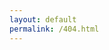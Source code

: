 ```yaml
---
layout: default
permalink: /404.html
---
```


<!DOCTYPE html>
<html>
    <head>
        <meta charset="utf-8" />
        <link href="images/404.ico" rel="icon">
        <title>Error 404</title>
        <style type="text/css">
            * {
                margin: 0;
                padding: 0;
            }
            
            html {
                height: 100%;
                overflow: hidden;
            }
            
            canvas {
                z-index: 1;
                position: absolute;
                left: 0;
                top: 0;
                width: 100%;
                height: 100%;
            }
            
            .caps {
                z-index: 2;
                position: absolute;
                left: 0;
                top: 0;
                width: 100%;
                height: 100%;
                opacity: 0;
                -webkit-animation: as 3s linear infinite;
                -moz-animation: asd 12s linear infinite;
                -o-animation: asd 12s linear infinite;
                animation: asd 12s linear infinite;
            }
            
            .caps img {
                display: block;
                width: 100%;
                height: 100%;
            }
            
            @-webkit-keyframes as {
                0% {
                    opacity: 0;
                }
                10% {
                    opacity: .3;
                }
                20% {
                    opacity: .1;
                }
                30% {
                    opacity: .5;
                }
                40% {
                    opacity: 0;
                }
                50% {
                    opacity: .8;
                }
                55% {
                    opacity: 0;
                }
                55% {
                    opacity: 0;
                }
            }
            
            @-moz-keyframes as {
                0% {
                    opacity: 0;
                }
                10% {
                    opacity: .3;
                }
                20% {
                    opacity: .1;
                }
                30% {
                    opacity: .5;
                }
                40% {
                    opacity: 0;
                }
                50% {
                    opacity: .8;
                }
                55% {
                    opacity: 0;
                }
                55% {
                    opacity: 0;
                }
            }
            
            @-o-keyframes as {
                0% {
                    opacity: 0;
                }
                10% {
                    opacity: .3;
                }
                20% {
                    opacity: .1;
                }
                30% {
                    opacity: .5;
                }
                40% {
                    opacity: 0;
                }
                50% {
                    opacity: .8;
                }
                55% {
                    opacity: 0;
                }
                55% {
                    opacity: 0;
                }
            }
            
            @keyframes as {
                0% {
                    opacity: 0;
                }
                10% {
                    opacity: .3;
                }
                20% {
                    opacity: .1;
                }
                30% {
                    opacity: .5;
                }
                40% {
                    opacity: 0;
                }
                50% {
                    opacity: .8;
                }
                55% {
                    opacity: 0;
                }
                55% {
                    opacity: 0;
                }
            }
            
            .frame {
                z-index: 3;
                position: absolute;
                left: 0;
                top: 0;
                width: 100%;
                height: 100%;
                background: -moz-radial-gradient(center, ellipse cover, rgba(0, 0, 0, 0) 0%, rgba(0, 0, 0, 0) 19%, rgba(0, 0, 0, 0.9) 100%); /* FF3.6+ */
                background: -webkit-gradient(radial, center center, 0px, center center, 100%, color-stop(0%, rgba(0, 0, 0, 0)), color-stop(19%, rgba(0, 0, 0, 0)), color-stop(100%, rgba(0, 0, 0, 0.9))); /* Chrome,Safari4+ */
                background: -webkit-radial-gradient(center, ellipse cover, rgba(0, 0, 0, 0) 0%, rgba(0, 0, 0, 0) 19%, rgba(0, 0, 0, 0.9) 100%); /* Chrome10+,Safari5.1+ */
                background: -o-radial-gradient(center, ellipse cover, rgba(0, 0, 0, 0) 0%, rgba(0, 0, 0, 0) 19%, rgba(0, 0, 0, 0.9) 100%); /* Opera 12+ */
                background: -ms-radial-gradient(center, ellipse cover, rgba(0, 0, 0, 0) 0%, rgba(0, 0, 0, 0) 19%, rgba(0, 0, 0, 0.9) 100%); /* IE10+ */
                background: radial-gradient(ellipse at center, rgba(0, 0, 0, 0) 0%, rgba(0, 0, 0, 0) 19%, rgba(0, 0, 0, 0.9) 100%); /* W3C */
                filter: progid:DXImageTransform.Microsoft.gradient(startColorstr = '#00000000', endColorstr = '#e6000000', GradientType = 1); /* IE6-9 fallback on horizontal gradient */
            
            }
            
            .frame div {
                position: absolute;
                left: 0;
                top: -20%;
                width: 100%;
                height: 20%;
                background-color: rgba(0, 0, 0, .12);
                box-shadow: 0 0 10px rgba(0, 0, 0, .3);
                -webkit-animation: asd 12s linear infinite;
                -moz-animation: asd 12s linear infinite;
                -o-animation: asd 12s linear infinite;
                animation: asd 12s linear infinite;
            }
            
            .frame div:nth-child(1) {
                -webkit-animation-delay: 0;
                -moz-animation-delay: 0;
                -o-animation-delay: 0;
                animation-delay: 0;
            }
            
            .frame div:nth-child(2) {
                -webkit-animation-delay: 4s;
                -moz-animation-delay: 4s;
                -o-animation-delay: 4s;
                animation-delay: 4s;
            }
            
            .frame div:nth-child(3) {
                -webkit-animation-delay: 8s;
                -moz-animation-delay: 8s;
                -o-animation-delay: 8s;
                animation-delay: 8s;
            }
            
            @-webkit-keyframes asd {
                0% {
                    top: -20%;
                }
                100% {
                    top: 100%;
                }
            }
            
            @-moz-keyframes asd {
                0% {
                    top: -20%;
                }
                100% {
                    top: 100%;
                }
            }
            
            @-o-keyframes asd {
                0% {
                    top: -20%;
                }
                100% {
                    top: 100%;
                }
            }
            
            @keyframes asd {
                0% {
                    top: -20%;
                }
                100% {
                    top: 100%;
                }
            }
            
            h1 {
                z-index: 3;
                position: absolute;
                font: bold 200px/200px Arial, sans-serif;
                left: 50%;
                top: 50%;
                margin-top: -100px;
                width: 100%;
                margin-left: -50%;
                height: 200px;
                text-align: center;
                color: transparent;
                text-shadow: 0 0 30px rgba(0, 0, 0, .5);
                -webkit-animation: asdd 2s linear infinite;
                -moz-animation: asdd 2s linear infinite;
                -o-animation: asdd 2s linear infinite;
                animation: asdd 2s linear infinite;
            }
            
            @-webkit-keyframes asdd {
                0% {
                    text-shadow: 0 0 30px rgba(0, 0, 0, .5);
                }
                33% {
                    text-shadow: 0 0 10px rgba(0, 0, 0, .4);
                }
                66% {
                    text-shadow: 0 0 20px rgba(0, 0, 0, .2);
                }
                100% {
                    text-shadow: 0 0 40px rgba(0, 0, 0, .8);
                }
            }
            
            @-moz-keyframes asdd {
                0% {
                    text-shadow: 0 0 30px rgba(0, 0, 0, .5);
                }
                33% {
                    text-shadow: 0 0 10px rgba(0, 0, 0, .4);
                }
                66% {
                    text-shadow: 0 0 20px rgba(0, 0, 0, .2);
                }
                100% {
                    text-shadow: 0 0 40px rgba(0, 0, 0, .8);
                }
            }
            
            @-o-keyframes asdd {
                0% {
                    text-shadow: 0 0 30px rgba(0, 0, 0, .5);
                }
                33% {
                    text-shadow: 0 0 10px rgba(0, 0, 0, .4);
                }
                66% {
                    text-shadow: 0 0 20px rgba(0, 0, 0, .2);
                }
                100% {
                    text-shadow: 0 0 40px rgba(0, 0, 0, .8);
                }
            }
            
            @keyframes asdd {
                0% {
                    text-shadow: 0 0 30px rgba(0, 0, 0, .5);
                }
                33% {
                    text-shadow: 0 0 10px rgba(0, 0, 0, .4);
                }
                66% {
                    text-shadow: 0 0 20px rgba(0, 0, 0, .2);
                }
                100% {
                    text-shadow: 0 0 40px rgba(0, 0, 0, .8);
                }
            }
        </style>
    </head>
    <body>
        <!-- page inspired http://ademilter.com/asdfghjkl -->
    
        <h1>404</h1>
        <div class="frame">
            <div></div>
            <div></div>
            <div></div>
        </div>
        <canvas id="canvas"></canvas>

        <script type="text/javascript">
            var Application = ( function () {
                var canvas;
                var ctx;
                var imgData;
                var pix;
                var WIDTH;
                var HEIGHT;
                var flickerInterval;
        
                var init = function () {
                    canvas = document.getElementById('canvas');
                    ctx = canvas.getContext('2d');
                    canvas.width = WIDTH = 700;
                    canvas.height = HEIGHT = 500;
                    ctx.fillStyle = 'white';
                    ctx.fillRect(0, 0, WIDTH, HEIGHT);
                    ctx.fill();
                    imgData = ctx.getImageData(0, 0, WIDTH, HEIGHT);
                    pix = imgData.data;
                    flickerInterval = setInterval(flickering, 30);
                };
        
                var flickering = function () {
                    for (var i = 0; i < pix.length; i += 4) {
                        var color = (Math.random() * 255) + 50;
                        pix[i] = color;
                        pix[i + 1] = color;
                        pix[i + 2] = color;
                    }
                    ctx.putImageData(imgData, 0, 0);
                };
        
                return {
                    init: init
                };
            }());
        
            Application.init();
            
        </script>
    </body>
</html>
